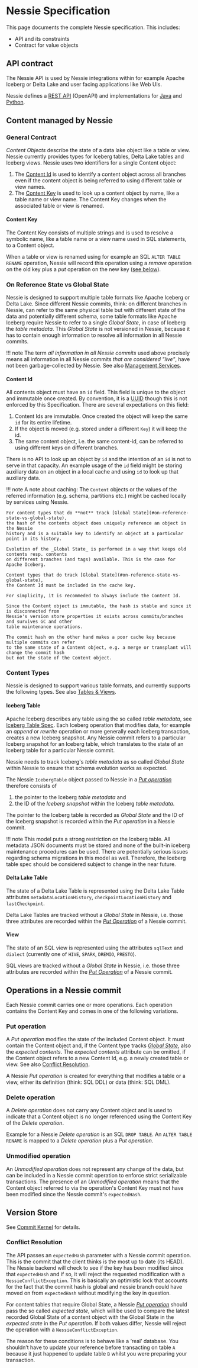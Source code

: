 # Nessie Specification

This page documents the complete Nessie specification. This includes:

* API and its constraints
* Contract for value objects

## API contract

The Nessie API is used by Nessie integrations within for example Apache Iceberg or Delta Lake and
user facing applications like Web UIs.

Nessie defines a [REST API](rest.md) (OpenAPI) and implementations for [Java](java.md)
and [Python](python.md).

## Content managed by Nessie

### General Contract

_Content Objects_ describe the state of a data lake object like a table or view.
Nessie currently provides types for Iceberg tables, Delta Lake tables and Iceberg views. Nessie uses
two identifiers for a single Content object:

1. The [Content Id](#content-id) is used to identify a content object across all branches even
   if the content object is being referred to using different table or view names.
2. The [Content Key](#content-key) is used to look up a content object by name, like a table name
   or view name. The Content Key changes when the associated table or view is renamed.

#### Content Key

The Content Key consists of multiple strings and is used to resolve a symbolic name, like a table
name or a view name used in SQL statements, to a Content object.

When a table or view is renamed using for example an SQL `ALTER TABLE RENAME` operation, Nessie
will record this operation using a _remove_ operation on the old key plus a _put_ operation on the
new key ([see below](#operations-in-a-nessie-commit)).

### On Reference State vs Global State

Nessie is designed to support multiple table formats like Apache Iceberg or Delta Lake. 
Since different Nessie commits, think: on different branches in Nessie, can refer to the
same physical table but with different state of the data and potentially different schema, some
table formats like Apache Iceberg require Nessie to refer to a single _Global State_, in case of
Iceberg the _table metadata_. This _Global State_ is not versioned in Nessie, because it has to
contain enough information to resolve all information in all Nessie commits.

!!! note
    The term _all information in all Nessie commits_ used above precisely means all information
    in all Nessie commits _that are considered "live"_, have not been garbage-collected by Nessie.
    See also [Management Services](../features/management.md).

#### Content Id

All contents object must have an `id` field. This field is unique to the object and immutable once
created. By convention, it is a [UUID](https://en.wikipedia.org/wiki/Universally_unique_identifier)
though this is not enforced by this Specification. There are several expectations on this field:

1. Content Ids are immutable. Once created the object will keep the same `id` for its entire
   lifetime.
2. If the object is moved (e.g. stored under a different `Key`) it will keep the id.
3. The same content object, i.e. the same content-id, can be referred to using different keys
   on different branches.

There is no API to look up an object by `id` and the intention of an `id` is not to serve in that
capacity. An example usage of the `id` field might be storing auxiliary data on an object in a
local cache and using `id` to look up that auxiliary data.

!!! note
    A note about caching: The `Content` objects or the values of the referred information
    (e.g. schema, partitions etc.) might be cached locally by services using Nessie.

    For content types that do **not** track [Global State](#on-reference-state-vs-global-state),
    the hash of the contents object does uniquely reference an object in the Nessie
    history and is a suitable key to identify an object at a particular point in its history.

    Evolution of the _Global State_ is performed in a way that keeps old contents resp. contents
    on different branches (and tags) available. This is the case for Apache Iceberg.

    Content types that do track [Global State](#on-reference-state-vs-global-state),
    the Content Id must be included in the cache key.

    For simplicity, it is recommeded to always include the Content Id.

    Since the Content object is immutable, the hash is stable and since it is disconnected from
    Nessie's version store properties it exists across commits/branches and survives GC and other
    table maintenance operations.

    The commit hash on the other hand makes a poor cache key because multiple commits can refer
    to the same state of a Content object, e.g. a merge or transplant will change the commit hash
    but not the state of the Content object.

### Content Types

Nessie is designed to support various table formats, and currently supports the following types.
See also [Tables & Views](../tables).

#### Iceberg Table

Apache Iceberg describes any table using the so called _table metadata_, see
[Iceberg Table Spec](https://iceberg.apache.org/spec/). Each Iceberg operation that modifies data,
for example an _append_ or _rewrite_ operation or more generally each Iceberg transaction, creates
a new Iceberg snapshot. Any Nessie commit refers to a particular Iceberg snapshot for an Iceberg
table, which translates to the state of an Iceberg table for a particular Nessie commit.

Nessie needs to track Iceberg's _table metadata_ as so called _Global State_ within Nessie to
ensure that schema evolution works as expected.

The Nessie `IcebergTable` object passed to Nessie in a [_Put operation_](#put-operation) therefore
consists of

1. the pointer to the Iceberg _table metadata_ and
2. the ID of the _Iceberg snapshot_ within the Iceberg _table metadata_.

The pointer to the Iceberg table is recorded as _Global State_ and the ID of the Iceberg snapshot
is recorded within the _Put operation_ in a Nessie commit.

!!! note
    This model puts a strong restriction on the Iceberg table. All metadata JSON documents must be
    stored and none of the built-in iceberg maintenance procedures can be used. There are
    potentially serious issues regarding schema migrations in this model as well. Therefore, the
    Iceberg table spec should be considered subject to change in the near future.

#### Delta Lake Table

The state of a Delta Lake Table is represented using the Delta Lake Table attributes
`metadataLocationHistory`, `checkpointLocationHistory` and `lastCheckpoint`.

Delta Lake Tables are tracked without a _Global State_ in Nessie, i.e. those three attributes are
recorded within the [_Put Operation_](#put-operation) of a Nessie commit.

#### View

The state of an SQL view is represented using the attributes
`sqlText` and `dialect` (currently one of `HIVE`, `SPARK`, `DREMIO`, `PRESTO`).

SQL views are tracked without a _Global State_ in Nessie, i.e. those three attributes are
recorded within the [_Put Operation_](#put-operation) of a Nessie commit.

## Operations in a Nessie commit

Each Nessie commit carries one or more operations. Each operation contains the Content Key and
comes in one of the following variations.

### Put operation

A _Put operation_ modifies the state of the included Content object. It must contain the Content
object and, if the Content type tracks [_Global State_](#on-reference-state-vs-global-state), also
the _expected contents_. The _expected contents_ attribute can be omitted, if the Content object
refers to a new Content Id, e.g. a newly created table or view. See also
[Conflict Resolution](#conflict-resolution).

A Nessie _Put operation_ is created for everything that modifies a table or a view, either its
definition (think: SQL DDL) or data (think: SQL DML).

### Delete operation

A _Delete operation_ does not carry any Content object and is used to indicate that a Content
object is no longer referenced using the Content Key of the _Delete operation_.

Example for a Nessie _Delete operation_ is an SQL `DROP TABLE`. An `ALTER TABLE RENAME` is mapped
to a _Delete operation_ plus a _Put operation_.

### Unmodified operation

An _Unmodified operation_ does not represent any change of the data, but can be included in a
Nessie commit operation to enforce strict serializable transactions. The presence of an
_Unmodified operation_ means that the Content object referred to via the operation's Content Key
must not have been modified since the Nessie commit's `expectedHash`.

## Version Store

See [Commit Kernel](kernel.md) for details.

### Conflict Resolution

The API passes an `expectedHash` parameter with a Nessie commit operation. This is the commit that
the client thinks is the most up to date (its HEAD). The Nessie backend will check to see if the
key has been modified since that `expectedHash` and if so, it will reject the requested modification
with a `NessieConflictException`. This is basically an optimistic lock that accounts for the fact
that the commit hash is global and nessie branch could have moved on from `expectedHash` without
modifying the key in question.

For content tables that require Global State, a Nessie [_Put operation_](#put-operation) should
pass the so called _expected state_, which will be used to compare the latest recorded Global State
of a content object with the Global State in the _expected state_ in the _Put operation_. If both
values differ, Nessie will reject the operation with a `NessieConflictException`.

The reason for these conditions is to behave like a ‘real’ database. You shouldn’t have to update
your reference before transacting on table `A` because it just happened to update table `B` whilst
you were preparing your transaction.
